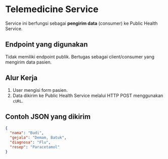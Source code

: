 # Telemedicine Service

Service ini berfungsi sebagai **pengirim data** (consumer) ke Public Health Service.

## Endpoint yang digunakan

Tidak memiliki endpoint publik. Bertugas sebagai client/consumer yang mengirim data pasien.

## Alur Kerja

1. User mengisi form pasien.
2. Data dikirim ke Public Health Service melalui HTTP POST menggunakan `cURL`.

## Contoh JSON yang dikirim
```json
{
  "nama": "Budi",
  "gejala": "Demam, Batuk",
  "diagnosa": "Flu",
  "resep": "Paracetamol"
}
